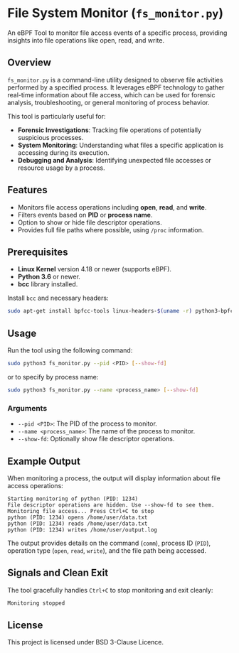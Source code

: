 # File System Monitor (`fs_monitor.py`)

An eBPF Tool to monitor file access events of a specific process, providing insights into file operations like open, read, and write.

## Overview

`fs_monitor.py` is a command-line utility designed to observe file activities performed by a specified process. It leverages eBPF technology to gather real-time information about file access, which can be used for forensic analysis, troubleshooting, or general monitoring of process behavior.

This tool is particularly useful for:

- **Forensic Investigations**: Tracking file operations of potentially suspicious processes.
- **System Monitoring**: Understanding what files a specific application is accessing during its execution.
- **Debugging and Analysis**: Identifying unexpected file accesses or resource usage by a process.

## Features

- Monitors file access operations including **open**, **read**, and **write**.
- Filters events based on **PID** or **process name**.
- Option to show or hide file descriptor operations.
- Provides full file paths where possible, using `/proc` information.

## Prerequisites

- **Linux Kernel** version 4.18 or newer (supports eBPF).
- **Python 3.6** or newer.
- **bcc** library installed.

Install `bcc` and necessary headers:

```bash
sudo apt-get install bpfcc-tools linux-headers-$(uname -r) python3-bpfcc
```

## Usage

Run the tool using the following command:

```bash
sudo python3 fs_monitor.py --pid <PID> [--show-fd]
```

or to specify by process name:

```bash
sudo python3 fs_monitor.py --name <process_name> [--show-fd]
```

### Arguments

- `--pid <PID>`: The PID of the process to monitor.
- `--name <process_name>`: The name of the process to monitor.
- `--show-fd`: Optionally show file descriptor operations.

## Example Output

When monitoring a process, the output will display information about file access operations:

```
Starting monitoring of python (PID: 1234)
File descriptor operations are hidden. Use --show-fd to see them.
Monitoring file access... Press Ctrl+C to stop
python (PID: 1234) opens /home/user/data.txt
python (PID: 1234) reads /home/user/data.txt
python (PID: 1234) writes /home/user/output.log
```

The output provides details on the command (`comm`), process ID (`PID`), operation type (`open`, `read`, `write`), and the file path being accessed.

## Signals and Clean Exit

The tool gracefully handles `Ctrl+C` to stop monitoring and exit cleanly:

```bash
Monitoring stopped
```

## License

This project is licensed under BSD 3-Clause Licence.



